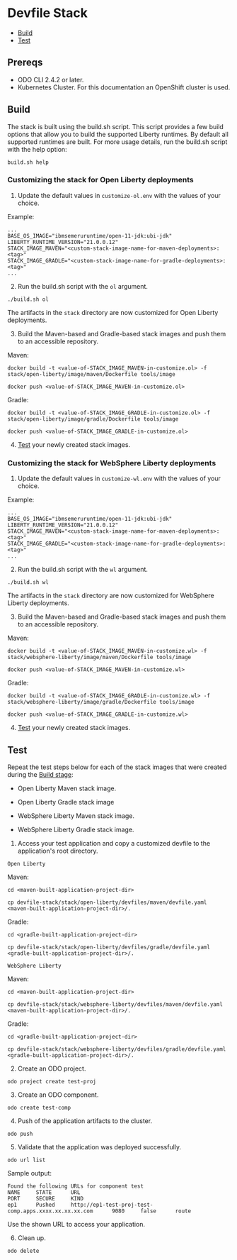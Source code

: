 # Devfile Stack

* [Build](#build)
* [Test](#test)

## Prereqs
- ODO CLI 2.4.2 or later.
- Kubernetes Cluster. For this documentation an OpenShift cluster is used.

## Build

The stack is built using the build.sh script. This script provides a few build options that allow you to build the supported Liberty runtimes. By default all supported runtimes are built. For more usage details, run the build.sh script with the help option:

```
build.sh help 
```

### Customizing the stack for Open Liberty deployments

1. Update the default values in `customize-ol.env` with the values of your choice.

Example:

```
...
BASE_OS_IMAGE="ibmsemeruruntime/open-11-jdk:ubi-jdk"
LIBERTY_RUNTIME_VERSION="21.0.0.12"
STACK_IMAGE_MAVEN="<custom-stack-image-name-for-maven-deployments>:<tag>"
STACK_IMAGE_GRADLE="<custom-stack-image-name-for-gradle-deployments>:<tag>"
...
```

2. Run the build.sh script with the `ol` argument.

```
./build.sh ol
```

The artifacts in the `stack` directory are now customized for Open Liberty deployments.

3. Build the Maven-based and Gradle-based stack images and push them to an accessible repository. 

Maven:

```
docker build -t <value-of-STACK_IMAGE_MAVEN-in-customize.ol> -f stack/open-liberty/image/maven/Dockerfile tools/image
```
```
docker push <value-of-STACK_IMAGE_MAVEN-in-customize.ol>
```

Gradle:

```
docker build -t <value-of-STACK_IMAGE_GRADLE-in-customize.ol> -f stack/open-liberty/image/gradle/Dockerfile tools/image
```
```
docker push <value-of-STACK_IMAGE_GRADLE-in-customize.ol>
```

4. [Test](#test) your newly created stack images.

### Customizing the stack for WebSphere Liberty deployments

1. Update the default values in `customize-wl.env` with the values of your choice.

Example:

```
...
BASE_OS_IMAGE="ibmsemeruruntime/open-11-jdk:ubi-jdk"
LIBERTY_RUNTIME_VERSION="21.0.0.12"
STACK_IMAGE_MAVEN="<custom-stack-image-name-for-maven-deployments>:<tag>"
STACK_IMAGE_GRADLE="<custom-stack-image-name-for-gradle-deployments>:<tag>"
...
```

2. Run the build.sh script with the `wl` argument.

```
./build.sh wl
```

The artifacts in the `stack` directory are now customized for WebSphere Liberty deployments.

3. Build the Maven-based and Gradle-based stack images and push them to an accessible repository.

Maven:

```
docker build -t <value-of-STACK_IMAGE_MAVEN-in-customize.wl> -f stack/websphere-liberty/image/maven/Dockerfile tools/image
```
```
docker push <value-of-STACK_IMAGE_MAVEN-in-customize.wl>
```

Gradle:

```
docker build -t <value-of-STACK_IMAGE_GRADLE-in-customize.wl> -f stack/websphere-liberty/image/gradle/Dockerfile tools/image
```
```
docker push <value-of-STACK_IMAGE_GRADLE-in-customize.wl>
```

4. [Test](#Test) your newly created stack images.

## Test

Repeat the test steps below for each of the stack images that were created during the [Build stage](#Build):

- Open Liberty Maven stack image.

- Open Liberty Gradle stack image

- WebSphere Liberty Maven stack image.

- WebSphere Liberty Gradle stack image.

1. Access your test application and copy a customized devfile to the application's root directory.

`Open Liberty`

Maven:

```
cd <maven-built-application-project-dir>
```
```
cp devfile-stack/stack/open-liberty/devfiles/maven/devfile.yaml <maven-built-application-project-dir>/.
```

Gradle:

```
cd <gradle-built-application-project-dir>
```
```
cp devfile-stack/stack/open-liberty/devfiles/gradle/devfile.yaml <gradle-built-application-project-dir>/.
```

`WebSphere Liberty`

Maven:

```
cd <maven-built-application-project-dir>
```
```
cp devfile-stack/stack/websphere-liberty/devfiles/maven/devfile.yaml <maven-built-application-project-dir>/.
```

Gradle:

```
cd <gradle-built-application-project-dir>
```
```
cp devfile-stack/stack/websphere-liberty/devfiles/gradle/devfile.yaml <gradle-built-application-project-dir>/.
```

2. Create an ODO project.

```
odo project create test-proj
```

3. Create an ODO component.

```
odo create test-comp
```

4. Push of the application artifacts to the cluster.

```
odo push 
```

5. Validate that the application was deployed successfully.

```
odo url list
```

Sample output:

```
Found the following URLs for component test
NAME     STATE      URL                                                        PORT     SECURE     KIND
ep1      Pushed     http://ep1-test-proj-test-comp.apps.xxxx.xx.xx.xx.com      9080     false      route

```

Use the shown URL to access your application.

6. Clean up.

```
odo delete
```